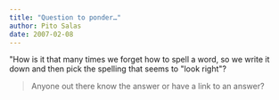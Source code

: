 ```yaml
---
title: "Question to ponder…"
author: Pito Salas
date: 2007-02-08
---
```




"How is it that many times we forget how to spell a word, so we write it down
and then pick the spelling that seems to "look right"?

>
> Anyone out there know the answer or have a link to an answer?


